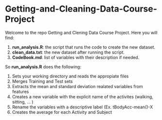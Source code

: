 # Getting-and-Cleaning-Data-Course-Project

Welcome to the repo Getting and Clening Data Course Project.
Here you will find:
  1. **run_analysis.R**: the script that runs the code to create the new dataset.
  2. **clean_data.txt**: the new dataset after running the script.
  3. **CodeBook.md**: list of variables with their description if needed.
  
 So **run_analysis.R** does the following:
  1. Sets your working directory and reads the appropiate files
  2. Merges Training and Test sets
  3. Extracts the mean and standard deviation realated variables from features
  4. Creates a new variable with the explicit name of the activites (walking, sitting, ... )
  5. Rename the variables with a descriptive label (Ex. tBodyAcc-mean()-X
  6. Creates the average for each Activity and Subject
